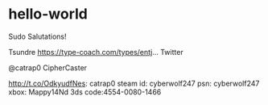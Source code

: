 # hello-world

Sudo Salutations!

Tsundre https://type-coach.com/types/entj...
Twitter

@catrap0
CipherCaster

http://t.co/OdkyudfNes: catrap0 steam id: cyberwolf247 psn: cyberwolf247 xbox: Mappy14Nd 3ds code:4554-0080-1466
